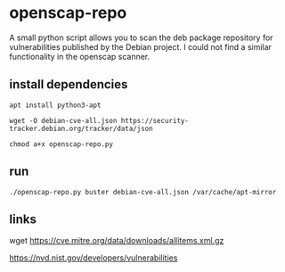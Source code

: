 # openscap-repo

A small python script allows you to scan the deb package repository for vulnerabilities published by the Debian project. I could not find a similar functionality in the openscap scanner.

## install dependencies

`apt install python3-apt`

`wget -O debian-cve-all.json https://security-tracker.debian.org/tracker/data/json`

`chmod a+x openscap-repo.py`

## run

`./openscap-repo.py buster debian-cve-all.json /var/cache/apt-mirror`

## links

wget https://cve.mitre.org/data/downloads/allitems.xml.gz

https://nvd.nist.gov/developers/vulnerabilities
